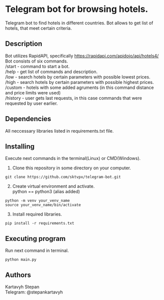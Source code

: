 # Telegram bot for browsing hotels.

Telegram bot to find hotels in different countries. Bot allows to get list of hotels, that meet certain criteria.

## Description
Bot utilizes RapidAPI, specifically https://rapidapi.com/apidojo/api/hotels4/<br />
Bot consists of six commands.<br />
/start - command to start a bot.<br />
/help - get list of commands and description.<br />
/low - search hotels by certain parameters with possible lowest prices.<br />
/high - search hotels by certain parameters with possible highest prices.<br />
/custom - hotels with some added agruments (in this command distance and price limits were used)<br />
/history - user gets last requests, in this case commands that were requested by user earlier.<br />

## Dependencies

All neccessary libraries listed in requirements.txt file.

## Installing
Execute next commands in the terminal(Linux) or CMD(Windows).
1) Clone this repository in some directory on your computer.
```
git clone https://github.com/sktvpx/telegram-bot.git
```
2) Create virtual environment and activate.<br />
python == python3 (alias added)
```
python -m venv your_venv_name
source your_venv_name/bin/activate
```
3) Install required libraries.
```
pip install -r requirements.txt
```
## Executing program
Run next command in terminal.
```
python main.py
```

## Authors
Kartavyh Stepan<br />
Telegram: @stepankartavyh
